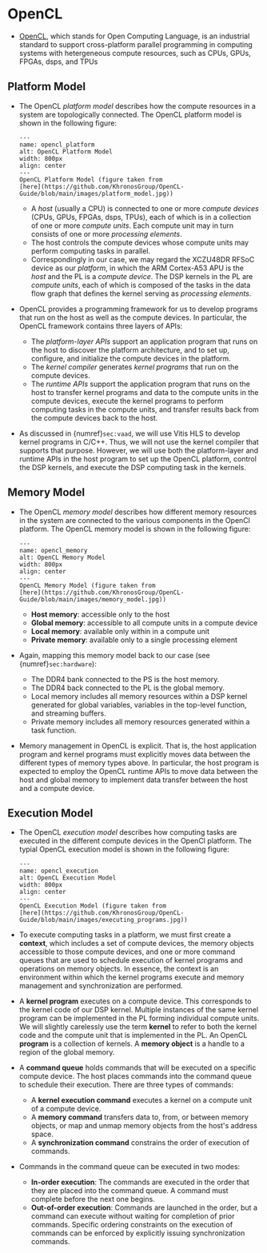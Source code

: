 # OpenCL

* [OpenCL](https://github.com/KhronosGroup/OpenCL-Guide/blob/main/README.md),
  which stands for Open Computing Language, is an industrial standard
  to support cross-platform parallel programming in computing systems
  with hetergeneous compute resources, such as CPUs, GPUs, FPGAs, dsps,
  and TPUs

## Platform Model
* The OpenCL *platform model* describes how the compute resources in a
  system are topologically connected. The OpenCL platform
  model is shown in the following figure:
  ```{figure} ../figs/opencl_platform.jpg
  ---
  name: opencl_platform
  alt: OpenCL Platform Model
  width: 800px
  align: center
  ---
  OpenCL Platform Model (figure taken from
  [here](https://github.com/KhronosGroup/OpenCL-Guide/blob/main/images/platform_model.jpg))
  ```
  - A *host* (usually a CPU) is connected to one or more *compute
    devices* (CPUs, GPUs, FPGAs, dsps, TPUs), each of which is in a
    collection of one or more *compute units*. Each compute unit may
    in turn consists of one or more *processing elements*.
  - The host controls the compute devices whose compute units may
    perform computing tasks in parallel.
  - Correspondingly in our case, we may regard the XCZU48DR RFSoC
    device as our *platform*, in which the ARM Cortex-A53 APU is the
    *host* and the PL is a *compute device*. The DSP kernels in the PL
    are *compute units*, each of which is composed of the tasks in the
    data flow graph that defines the kernel serving as *processing
    elements*.

* OpenCL provides a programming framework for us to develop programs
  that run on the host as well as the compute devices. In particular,
  the OpenCL framework contains three layers of APIs:
  - The *platform-layer APIs* support an application program that runs
    on the host to discover the platform architecture, and to set up,
    configure, and initialize the compute devices in the platform.
  - The *kernel compiler* generates *kernel programs* that run on the
    compute devices.
  - The *runtime APIs* support the application program that runs on
    the host to transfer kernel programs and data to the compute units
    in the compute devices, execute the kernel programs to perform
    computing tasks in the compute units, and transfer results back
    from the compute devices back to the host.

* As discussed in {numref}`sec:vaad`, we will use Vitis HLS to develop
  kernel programs in C/C++. Thus, we will not use the kernel compiler
  that supports that purpose. However, we will use both the
  platform-layer and runtime APIs in the host program to set up the
  OpenCL platform, control the DSP kernels, and execute the DSP
  computing task in the kernels.
  
## Memory Model
* The OpenCL *memory model* describes how different memory resources
  in the system are connected to the various components in the OpenCl
  platform. The OpenCL memory model is shown in the following
  figure:
  ```{figure} ../figs/opencl_memory.jpg
  ---
  name: opencl_memory
  alt: OpenCL Memory Model
  width: 800px
  align: center
  ---
  OpenCL Memory Model (figure taken from
  [here](https://github.com/KhronosGroup/OpenCL-Guide/blob/main/images/memory_model.jpg))
  ```
  - **Host memory**: accessible only to the host
  - **Global memory**: accessible to all compute units in a compute
    device
  - **Local memory**: available only within in a compute unit
  - **Private memory**: available only to a single processing element

* Again, mapping this memory model back to our case (see {numref}`sec:hardware`):
  - The DDR4 bank connected to the PS is the host memory.
  - The DDR4 back connected to the PL is the global memory.
  - Local memory includes all memory resources within a DSP kernel
    generated for global variables, variables in the top-level
    function,  and streaming buffers.
  - Private memory includes all memory resources generated within a
    task function.

* Memory management in OpenCL is explicit. That is, the host
  application program and kernel programs must explicitly moves data
  between the different types of memory types above. In particular,
  the host program is expected to employ the OpenCL runtime APIs to
  move data between the host and global memory to implement data
  transfer between the host and a compute device.

## Execution Model
* The OpenCL *execution model* describes how computing tasks are
  executed in the different compute devices in the OpenCl
  platform. The typial OpenCL execution model is shown in the following
  figure:
  ```{figure} ../figs/opencl_execution.jpg
  ---
  name: opencl_execution
  alt: OpenCL Execution Model
  width: 800px
  align: center
  ---
  OpenCL Execution Model (figure taken from
  [here](https://github.com/KhronosGroup/OpenCL-Guide/blob/main/images/executing_programs.jpg))
  ```
* To execute computing tasks in a platform, we must first create a
  **context**, which includes a set of compute devices, the memory
  objects accessible to those compute devices, and one or more command
  queues that are used to schedule execution of kernel programs and
  operations on memory objects. In essence, the context is an
  environment within which the kernel programs execute and memory
  management and synchronization are performed.

* A **kernel program** executes on a compute device. This corresponds
  to the kernel code of our DSP kernel. Multiple instances of the same
  kernel program can be implemented in the PL forming individual
  compute units. We will slightly carelessly use the term **kernel**
  to refer to both the kernel code and the compute unit that is
  implemented in the PL. An OpenCL **program** is a collection of
  kernels.  A **memory object** is a handle to a region of the global
  memory.
  
* A **command queue** holds commands that will be executed on a
  specific compute device.  The host places commands into the command queue to
  schedule their execution. There are three types of commands:
  - A **kernel execution command** executes a kernel on a compute unit
    of a compute device.
  - A **memory command** transfers data to, from, or between memory
    objects, or map and unmap memory objects from the host's address space.
  - A **synchronization command** constrains the order of execution of
    commands.

* Commands in the command queue can be executed in two modes:
  - **In-order execution**: The commands are executed in the order
    that they are placed into the command queue. A command must complete
    before the next one begins.
  - **Out-of-order execution**: Commands are launched in the order,
    but a command can execute without waiting for completion of prior
    commands. Specific ordering constraints on the execution of
    commands can be enforced by explicitly issuing synchronization
    commands.
  
